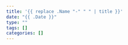 ```yaml
---
title: '{{ replace .Name "-" " " | title }}'
date: "{{ .Date }}"
type: ""
tags: []
categories: []
---
```

